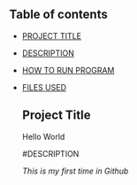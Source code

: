 ## Table of contents

- [PROJECT TITLE](#Project-Title)
- [DESCRIPTION](#Description)
- [HOW TO RUN PROGRAM](#How-to-run-program)
- [FILES USED](#files-used)



  ## Project Title

  Hello World

  #DESCRIPTION

  *This is my first time in Github*
